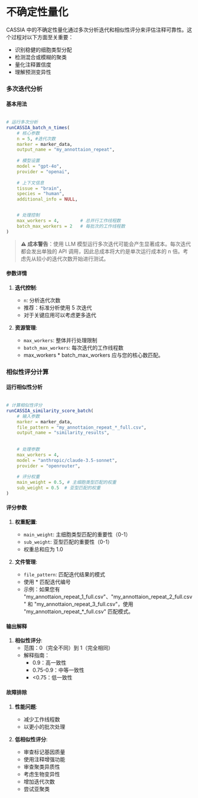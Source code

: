 # 不确定性量化

CASSIA 中的不确定性量化通过多次分析迭代和相似性评分来评估注释可靠性。这个过程对以下方面至关重要：
- 识别稳健的细胞类型分配
- 检测混合或模糊的聚类
- 量化注释置信度
- 理解预测变异性

### 多次迭代分析

#### 基本用法
```R

# 运行多次分析
runCASSIA_batch_n_times(
    # 核心参数
    n = 5, #迭代次数
    marker = marker_data,
    output_name = "my_annottaion_repeat",
    
    # 模型设置
    model = "gpt-4o",
    provider = "openai",
    
    # 上下文信息
    tissue = "brain",
    species = "human",
    additional_info = NULL,


    # 处理控制
    max_workers = 4,        # 总并行工作线程数
    batch_max_workers = 2   # 每批次的工作线程数
)
```

> **⚠️ 成本警告**：使用 LLM 模型运行多次迭代可能会产生显著成本。每次迭代都会发出单独的 API 调用，因此总成本将大约是单次运行成本的 n 倍。考虑先从较小的迭代次数开始进行测试。

#### 参数详情

1. **迭代控制**:
   - `n`: 分析迭代次数
   - 推荐：标准分析使用 5 次迭代
   - 对于关键应用可以考虑更多迭代

2. **资源管理**:
   - `max_workers`: 整体并行处理限制
   - `batch_max_workers`: 每次迭代的工作线程数
   - max_workers * batch_max_workers 应与您的核心数匹配。


### 相似性评分计算

#### 运行相似性分析
```R

# 计算相似性评分
runCASSIA_similarity_score_batch(
    # 输入参数
    marker = marker_data,
    file_pattern = "my_annottaion_repeat_*_full.csv",
    output_name = "similarity_results",
    
    
    # 处理参数
    max_workers = 4,
    model = "anthropic/claude-3.5-sonnet",
    provider = "openrouter",
    
    # 评分权重
    main_weight = 0.5, # 主细胞类型匹配的权重
    sub_weight = 0.5  # 亚型匹配的权重
)
```

#### 评分参数

1. **权重配置**:
   - `main_weight`: 主细胞类型匹配的重要性（0-1）
   - `sub_weight`: 亚型匹配的重要性（0-1）
   - 权重总和应为 1.0

2. **文件管理**:
   - `file_pattern`: 匹配迭代结果的模式
   - 使用 * 匹配迭代编号
   - 示例：如果您有 "my_annottaion_repeat_1_full.csv"、"my_annottaion_repeat_2_full.csv" 和 "my_annottaion_repeat_3_full.csv"，使用 "my_annottaion_repeat_*_full.csv" 匹配模式。

#### 输出解释

1. **相似性评分**:
   - 范围：0（完全不同）到 1（完全相同）
   - 解释指南：
     - 0.9：高一致性
     - 0.75-0.9：中等一致性
     - <0.75：低一致性

#### 故障排除

1. **性能问题**:
   - 减少工作线程数
   - 以更小的批次处理

2. **低相似性评分**:
   - 审查标记基因质量
   - 使用注释增强功能
   - 审查聚类异质性
   - 考虑生物变异性
   - 增加迭代次数
   - 尝试亚聚类